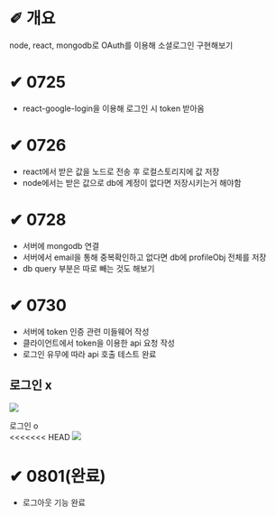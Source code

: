 # &#10000; 개요

node, react, mongodb로 OAuth를 이용해 소셜로그인 구현해보기

# &#10004; 0725
* react-google-login을 이용해 로그인 시 token 받아옴<br />

# &#10004; 0726
* react에서 받은 값을 노드로 전송 후 로컬스토리지에 값 저장<br />
* node에서는 받은 값으로 db에 계정이 없다면 저장시키는거 해야함<br />

# &#10004; 0728
* 서버에 mongodb 연결<br />
* 서버에서 email을 통해 중복확인하고 없다면 db에 profileObj 전체를 저장<br />
* db query 부분은 따로 빼는 것도 해보기<br />

# &#10004; 0730
* 서버에 token 인증 관련 미들웨어 작성<br />
* 클라이언트에서 token을 이용한 api 요청 작성<br />
* 로그인 유무에 따라 api 호출 테스트 완료<br />

로그인 x<br />
---
<img src="https://user-images.githubusercontent.com/20867824/127691188-889ddeff-5620-4c68-9731-3a8268c33434.png">

로그인 o<br />
<<<<<<< HEAD
<img src="https://user-images.githubusercontent.com/20867824/127691374-a2f3a3c4-eee6-47b8-94e1-7dc2e03dd7a3.png">

# &#10004; 0801(완료)
* 로그아웃 기능 완료<br />